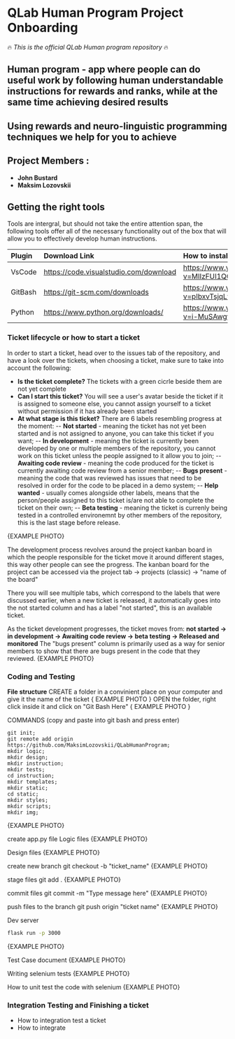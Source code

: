 # QLab Human Program Project Onboarding
🔥  _This is the official QLab Human program repository_ 🔥

**Human program - app where people can do useful work by following human understandable instructions for rewards and ranks, while at the same time achieving desired results**
---
Using rewards and neuro-linguistic programming techniques we help for you to achieve
---

## Project Members :
- **John Bustard**
- **Maksim Lozovskii**

## Getting the right tools
Tools are intergral, but should not take the entire attention span, the following tools offer all of the necessary functionality out of the box that will allow you to effectively develop human instructions.

| Plugin  | Download Link | How to install |
| :------  | :------ | :------ |  
| VsCode  | https://code.visualstudio.com/download | https://www.youtube.com/watch?v=MlIzFUI1QGA |
| GitBash | https://git-scm.com/downloads | https://www.youtube.com/watch?v=pIbxvTsjqLw |
| Python  | https://www.python.org/downloads/ | https://www.youtube.com/watch?v=i-MuSAwgwCU |

### Ticket lifecycle or how to start a ticket
In order to start a ticket, head over to the issues tab of the repository, and have a look over the tickets, when choosing a ticket, make sure to take into account the following:
- **Is the ticket complete?** The tickets with a green cicrle beside them are not yet complete
- **Can I start this ticket?** You will see a user's avatar beside the ticket if it is assigned to someone else, you cannot assign yourself to a ticket without permission if it has already been started
- **At what stage is this ticket?** There are 6 labels resembling progress at the moment: 
--  **Not started** - meaning the ticket has not yet been started and is not assigned to anyone, you can take this ticket if you want; 
--  **In development** - meaning the ticket is currently been developed by one or multiple members of the repository, you cannot work on this ticket unless the people assigned to it allow you to join;
--  **Awaiting code review** - meaning the code produced for the ticket is currently awaiting code review from a senior member; 
--  **Bugs present** - meaning the code that was reviewed has issues that need to be resolved in order for the code to be placed in a demo system; 
--  **Help wanted** - usually comes alongside other labels, means that the person/people assigned to this ticket is/are not able to complete the ticket on their own; 
--  **Beta testing** - meaning the ticket is currenly being tested in a controlled environemnt by other members of the repository, this is the last stage before release.

{EXAMPLE PHOTO}

The development process revolves around the project kanban board in which the people responsible for the ticket move it around different stages, this way other people can see the progress.
The kanban board for the project can be accessed via the project tab -> projects (classic) -> "name of the board"

There you will see multiple tabs, which correspond to the labels that were discussed earlier, when a new ticket is released, it automatically goes into the not started column and has a label "not started", this is an available ticket.

As the ticket development progresses, the ticket moves from:
**not started -> in development -> Awaiting code review -> beta testing -> Released and monitored**
The "bugs present" column is primarily used as a way for senior members to show that there are bugs present in the code that they reviewed.
{EXAMPLE PHOTO}

### Coding and Testing
**File structure**
CREATE a folder in a convinient place on your computer and give it the name of the ticket
{ EXAMPLE PHOTO }
OPEN the folder, right click inside it and click on "Git Bash Here"
{ EXAMPLE PHOTO }

COMMANDS (copy and paste into git bash and press enter)
```
git init; 
git remote add origin https://github.com/MaksimLozovskii/QLabHumanProgram; 
mkdir logic; 
mkdir design; 
mkdir instruction; 
mkdir tests; 
cd instruction;
mkdir templates;
mkdir static;
cd static;
mkdir styles;
mkdir scripts;
mkdir img;
```
{EXAMPLE PHOTO}

create app.py file
Logic files
{EXAMPLE PHOTO}

Design files
{EXAMPLE PHOTO}

create new branch
git checkout -b "ticket_name" 
{EXAMPLE PHOTO}

stage files
git add .
{EXAMPLE PHOTO}

commit files
git commit -m "Type message here"
{EXAMPLE PHOTO}

push files to the branch
git push origin "ticket name"
{EXAMPLE PHOTO}

Dev server
```bash
flask run -p 3000
```
{EXAMPLE PHOTO}

Test Case document
{EXAMPLE PHOTO}

Writing selenium tests
{EXAMPLE PHOTO}

How to unit test the code with selenium
{EXAMPLE PHOTO}

### Integration Testing and Finishing a ticket
- How to integration test a ticket
- How to integrate
